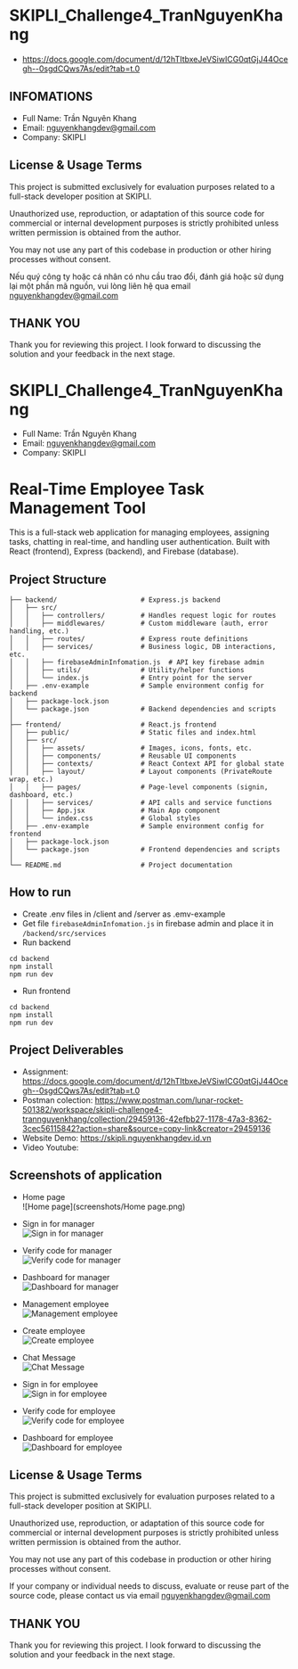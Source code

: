 # SKIPLI_Challenge4_TranNguyenKhang

- https://docs.google.com/document/d/12hTItbxeJeVSiwICG0qtGjJ44Ocegh--0sgdCQws7As/edit?tab=t.0

## INFOMATIONS

- Full Name: Trần Nguyên Khang
- Email: nguyenkhangdev@gmail.com
- Company: SKIPLI

## License & Usage Terms

This project is submitted exclusively for evaluation purposes related to a full-stack developer position at SKIPLI.

Unauthorized use, reproduction, or adaptation of this source code for commercial or internal development purposes is strictly prohibited unless written permission is obtained from the author.

You may not use any part of this codebase in production or other hiring processes without consent.

Nếu quý công ty hoặc cá nhân có nhu cầu trao đổi, đánh giá hoặc sử dụng lại một phần mã nguồn, vui lòng liên hệ qua email nguyenkhangdev@gmail.com

## THANK YOU

Thank you for reviewing this project. I look forward to discussing the solution and your feedback in the next stage.

# SKIPLI_Challenge4_TranNguyenKhang

- Full Name: Trần Nguyên Khang
- Email: nguyenkhangdev@gmail.com
- Company: SKIPLI

# Real-Time Employee Task Management Tool

This is a full-stack web application for managing employees, assigning tasks, chatting in real-time, and handling user authentication. Built with React (frontend), Express (backend), and Firebase (database).

## Project Structure

```.
├── backend/                     # Express.js backend
│   ├── src/
│   │   ├── controllers/         # Handles request logic for routes
│   │   ├── middlewares/         # Custom middleware (auth, error handling, etc.)
│   │   ├── routes/              # Express route definitions
│   │   ├── services/            # Business logic, DB interactions, etc.
│   │   ├── firebaseAdminInfomation.js  # API key firebase admin
│   │   ├── utils/               # Utility/helper functions
│   │   └── index.js             # Entry point for the server
│   ├── .env-example             # Sample environment config for backend
│   ├── package-lock.json
│   └── package.json             # Backend dependencies and scripts
│
├── frontend/                    # React.js frontend
│   ├── public/                  # Static files and index.html
│   ├── src/
│   │   ├── assets/              # Images, icons, fonts, etc.
│   │   ├── components/          # Reusable UI components
│   │   ├── contexts/            # React Context API for global state
│   │   ├── layout/              # Layout components (PrivateRoute wrap, etc.)
│   │   ├── pages/               # Page-level components (signin, dashboard, etc.)
│   │   ├── services/            # API calls and service functions
│   │   ├── App.jsx              # Main App component
│   │   └── index.css            # Global styles
│   ├── .env-example             # Sample environment config for frontend
│   ├── package-lock.json
│   └── package.json             # Frontend dependencies and scripts
│
└── README.md                    # Project documentation
```

## How to run

- Create .env files in /client and /server as .emv-example
- Get file `firebaseAdminInfomation.js` in firebase admin and place it in `/backend/src/services`
- Run backend

```
cd backend
npm install
npm run dev
```

- Run frontend

```
cd backend
npm install
npm run dev
```

## Project Deliverables

- Assignment: https://docs.google.com/document/d/12hTItbxeJeVSiwICG0qtGjJ44Ocegh--0sgdCQws7As/edit?tab=t.0
- Postman colection: https://www.postman.com/lunar-rocket-501382/workspace/skipli-challenge4-trannguyenkhang/collection/29459136-42efbb27-1178-47a3-8362-3cec56115842?action=share&source=copy-link&creator=29459136
- Website Demo: https://skipli.nguyenkhangdev.id.vn
- Video Youtube:

## Screenshots of application

- Home page  
  ![Home page](screenshots/Home page.png)

- Sign in for manager  
  ![Sign in for manager](screenshots/login.png)

- Verify code for manager  
  ![Verify code for manager](screenshots/login.png)

- Dashboard for manager  
  ![Dashboard for manager](screenshots/login.png)

- Management employee  
  ![Management employee](screenshots/login.png)

- Create employee  
  ![Create employee](screenshots/login.png)

- Chat Message  
  ![Chat Message](screenshots/login.png)

- Sign in for employee  
  ![Sign in for employee](screenshots/login.png)

- Verify code for employee  
  ![Verify code for employee](screenshots/login.png)

- Dashboard for employee  
  ![Dashboard for employee](screenshots/login.png)

## License & Usage Terms

This project is submitted exclusively for evaluation purposes related to a full-stack developer position at SKIPLI.

Unauthorized use, reproduction, or adaptation of this source code for commercial or internal development purposes is strictly prohibited unless written permission is obtained from the author.

You may not use any part of this codebase in production or other hiring processes without consent.

If your company or individual needs to discuss, evaluate or reuse part of the source code, please contact us via email nguyenkhangdev@gmail.com

## THANK YOU

Thank you for reviewing this project. I look forward to discussing the solution and your feedback in the next stage.

